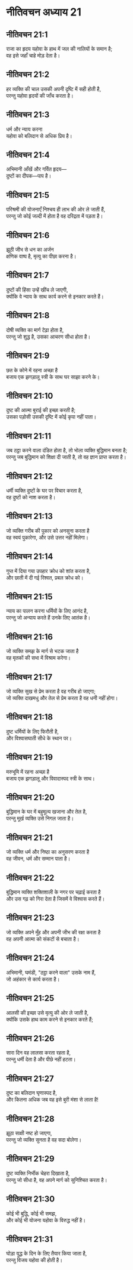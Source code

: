 # नीतिवचन अध्याय 21

## नीतिवचन 21:1

राजा का हृदय यहोवा के हाथ में जल की नालियों के समान है;  
वह इसे जहाँ चाहे मोड़ देता है।

## नीतिवचन 21:2

हर व्यक्ति की चाल उसकी अपनी दृष्टि में सही होती है,  
परन्तु यहोवा हृदयों की जाँच करता है।

## नीतिवचन 21:3

धर्म और न्याय करना  
यहोवा को बलिदान से अधिक प्रिय है।

## नीतिवचन 21:4

अभिमानी आँखें और गर्वित हृदय—  
दुष्टों का दीपक—पाप है।

## नीतिवचन 21:5

परिश्रमी की योजनाएँ निश्चय ही लाभ की ओर ले जाती हैं,  
परन्तु जो कोई जल्दी में होता है वह दरिद्रता में पड़ता है।

## नीतिवचन 21:6

झूठी जीभ से धन का अर्जन  
क्षणिक वाष्प है, मृत्यु का पीछा करना है।

## नीतिवचन 21:7

दुष्टों की हिंसा उन्हें खींच ले जाएगी,  
क्योंकि वे न्याय के साथ कार्य करने से इनकार करते हैं।

## नीतिवचन 21:8

दोषी व्यक्ति का मार्ग टेढ़ा होता है,  
परन्तु जो शुद्ध है, उसका आचरण सीधा होता है।

## नीतिवचन 21:9

छत के कोने में रहना अच्छा है  
बजाय एक झगड़ालू स्त्री के साथ घर साझा करने के।

## नीतिवचन 21:10

दुष्ट की आत्मा बुराई की इच्छा करती है;  
उसका पड़ोसी उसकी दृष्टि में कोई कृपा नहीं पाता।

## नीतिवचन 21:11

जब ठट्ठा करने वाला दंडित होता है, तो भोला व्यक्ति बुद्धिमान बनता है;  
परन्तु जब बुद्धिमान को शिक्षा दी जाती है, तो वह ज्ञान प्राप्त करता है।

## नीतिवचन 21:12

धर्मी व्यक्ति दुष्टों के घर पर विचार करता है,  
वह दुष्टों को नाश करता है।

## नीतिवचन 21:13

जो व्यक्ति गरीब की पुकार को अनसुना करता है  
वह स्वयं पुकारेगा, और उसे उत्तर नहीं मिलेगा।

## नीतिवचन 21:14

गुप्त में दिया गया उपहार क्रोध को शांत करता है,  
और छाती में दी गई रिश्वत, प्रबल क्रोध को।

## नीतिवचन 21:15

न्याय का पालन करना धर्मियों के लिए आनंद है,  
परन्तु जो अन्याय करते हैं उनके लिए आतंक है।

## नीतिवचन 21:16

जो व्यक्ति समझ के मार्ग से भटक जाता है  
वह मृतकों की सभा में विश्राम करेगा।

## नीतिवचन 21:17

जो व्यक्ति सुख से प्रेम करता है वह गरीब हो जाएगा;  
जो व्यक्ति दाखमधु और तेल से प्रेम करता है वह धनी नहीं होगा।

## नीतिवचन 21:18

दुष्ट धर्मियों के लिए फिरौती है,  
और विश्वासघाती सीधे के स्थान पर।

## नीतिवचन 21:19

मरुभूमि में रहना अच्छा है  
बजाय एक झगड़ालू और विवादास्पद स्त्री के साथ।

## नीतिवचन 21:20

बुद्धिमान के घर में बहुमूल्य खजाना और तेल है,  
परन्तु मूर्ख व्यक्ति उसे निगल जाता है।

## नीतिवचन 21:21

जो व्यक्ति धर्म और निष्ठा का अनुसरण करता है  
वह जीवन, धर्म और सम्मान पाता है।

## नीतिवचन 21:22

बुद्धिमान व्यक्ति शक्तिशाली के नगर पर चढ़ाई करता है  
और उस गढ़ को गिरा देता है जिसमें वे विश्वास करते हैं।

## नीतिवचन 21:23

जो व्यक्ति अपने मुँह और अपनी जीभ की रक्षा करता है  
वह अपनी आत्मा को संकटों से बचाता है।

## नीतिवचन 21:24

अभिमानी, घमंडी, "ठट्ठा करने वाला" उसके नाम हैं,  
जो अहंकार से कार्य करता है।

## नीतिवचन 21:25

आलसी की इच्छा उसे मृत्यु की ओर ले जाती है,  
क्योंकि उसके हाथ काम करने से इनकार करते हैं;

## नीतिवचन 21:26

सारा दिन वह लालसा करता रहता है,  
परन्तु धर्मी देता है और पीछे नहीं हटता।

## नीतिवचन 21:27

दुष्ट का बलिदान घृणास्पद है,  
और कितना अधिक जब वह इसे बुरी मंशा से लाता है!

## नीतिवचन 21:28

झूठा साक्षी नष्ट हो जाएगा,  
परन्तु जो व्यक्ति सुनता है वह सदा बोलेगा।

## नीतिवचन 21:29

दुष्ट व्यक्ति निर्भीक चेहरा दिखाता है,  
परन्तु जो सीधा है, वह अपने मार्ग को सुनिश्चित करता है।

## नीतिवचन 21:30

कोई भी बुद्धि, कोई भी समझ,  
और कोई भी योजना यहोवा के विरुद्ध नहीं है।

## नीतिवचन 21:31

घोड़ा युद्ध के दिन के लिए तैयार किया जाता है,  
परन्तु विजय यहोवा की होती है।
